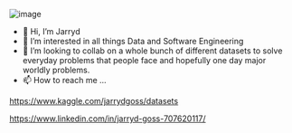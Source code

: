 ![image](https://github.com/jarrydgoss/jarrydgoss/assets/83253712/8a3ee83c-e4bb-48dd-b09f-b414459ee7dd)


- 👋 Hi, I’m Jarryd
- 👀 I’m interested in all things Data and Software Engineering
- 💞️ I’m looking to collab on a whole bunch of different datasets to solve everyday problems that people face and hopefully one day major worldly problems.
- 📫 How to reach me ...
  
https://www.kaggle.com/jarrydgoss/datasets

https://www.linkedin.com/in/jarryd-goss-707620117/
<!---
jarrydgoss/jarrydgoss is a ✨ special ✨ repository because its `README.md` (this file) appears on your GitHub profile.
You can click the Preview link to take a look at your changes.
--->
